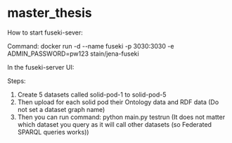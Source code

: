 # master_thesis
How to start fuseki-sever:

Command: docker run -d --name fuseki -p 3030:3030 -e ADMIN_PASSWORD=pw123 stain/jena-fuseki

In the fuseki-server UI:

Steps:
1. Create 5 datasets called solid-pod-1 to solid-pod-5
2. Then upload for each solid pod their Ontology data and RDF data (Do not set a dataset graph name)
3. Then you can run command: python main.py testrun (It does not matter which dataset you query as it will call other datasets (so Federated SPARQL queries works))
